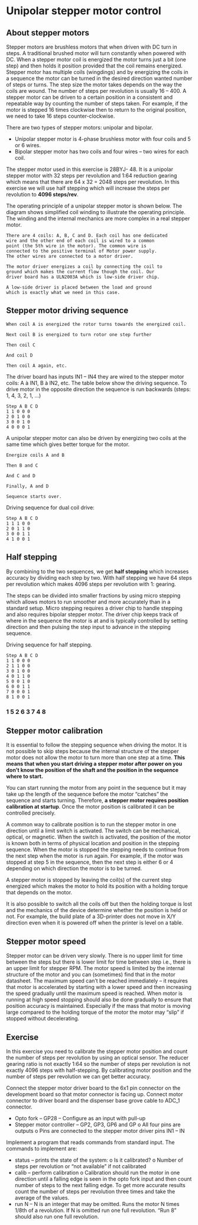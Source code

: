 # Unipolar	stepper	motor	control

## About	stepper	motors

Stepper motors are brushless motors that when driven with DC turn in steps. A traditional brushed motor
will turn constantly when powered with DC. When a stepper motor coil is energized the motor turns just a
bit (one step) and then holds it position provided that the coil remains energized. Stepper motor has
multiple coils (wingdings) and by energizing the coils in a sequence the motor can be turned in the desired
direction wanted number of steps or turns. The step size the motor takes depends on the way the coils are
wound. The number of steps per revolution is usually 16 – 400. A stepper motor can be driven to a certain
position in a consistent and repeatable way by counting the number of steps taken. For example, if the
motor is stepped 16 times clockwise then to return to the original position, we need to take 16 steps
counter-clockwise.

There are two types of stepper motors: unipolar and bipolar.

- Unipolar stepper motor is 4-phase brushless motor with four coils and 5 or 6 wires.
- Bipolar stepper motor has two coils and four wires – two wires for each coil.

The stepper motor used in this exercise is 28BYJ- 48. It is a unipolar stepper motor with 32 steps per
revolution and 1:64 reduction gearing which means that there are 64 x 32 = 2048 steps per revolution. In
this exercise we will use half stepping which will increase the steps per revolution to **4096 steps/rev**.

The operating principle of a unipolar stepper motor is shown below. The diagram shows simplified coil
winding to illustrate the operating principle. The winding and the internal mechanics are more complex in a
real stepper motor.

```
There are 4 coils: A, B, C and D. Each coil has one dedicated
wire and the other end of each coil is wired to a common
point (the 5th wire in the motor). The common wire is
connected to the positive terminal of Motor power supply.
The other wires are connected to a motor driver.
```
```
The motor driver energizes a coil by connecting the coil to
ground which makes the current flow though the coil. Our
driver board has a ULN2003A which is low-side driver chip.
```
```
A low-side driver is placed between the load and ground
which is exactly what we need in this case.
```

## Stepper	motor	driving	sequence

```
When coil A is energized the rotor turns towards the energized coil.
```
```
Next coil B is energized to turn rotor one step further
```
```
Then coil C
```
```
And coil D
```
```
Then coil A again, etc.
```
The driver board has inputs IN1 – IN4 they are wired to the stepper motor coils: A à IN1, B à IN2, etc. The
table below show the driving sequence. To drive motor in the opposite direction the sequence is run
backwards (steps: 1, 4, 3, 2, 1, ...)

```
Step A B C D
1 1 0 0 0
2 0 1 0 0
3 0 0 1 0
4 0 0 0 1
```

A unipolar stepper motor can also be driven by energizing two coils at the same time which gives better
torque for the motor.

```
Energize coils A and B
```
```
Then B and C
```
```
And C and D
```
```
Finally, A and D
```
```
Sequence starts over.
```
Driving sequence for dual coil drive:

```
Step A B C D
1 1 1 0 0
2 0 1 1 0
3 0 0 1 1
4 1 0 0 1
```
## Half	stepping

By combining to the two sequences, we get **half stepping** which increases accuracy by dividing each step by
two. With half stepping we have 64 steps per revolution which makes 4096 steps per revolution with 1:
gearing.

The steps can be divided into smaller fractions by using micro stepping which allows motors to run
smoother and more accurately than in a standard setup. Micro stepping requires a driver chip to handle
stepping and also requires bipolar stepper motor. The driver chip keeps track of where in the sequence the
motor is at and is typically controlled by setting direction and then pulsing the step input to advance in the
stepping sequence.


Driving sequence for half stepping.

```
Step A B C D
1 1 0 0 0
2 1 1 0 0
3 0 1 0 0
4 0 1 1 0
5 0 0 1 0
6 0 0 1 1
7 0 0 0 1
8 1 0 0 1
```
### 1 5 2 6 3 7 4 8

## Stepper	motor	calibration

It is essential to follow the stepping sequence when driving the motor. It is not possible to skip steps
because the internal structure of the stepper motor does not allow the motor to turn more than one step
at a time. **This means that when you start driving a stepper motor after power on you don’t know the
position of the shaft and the position in the sequence where to start.**

You can start running the motor from any point in the sequence but it may take up the length of the
sequence before the motor “catches” the sequence and starts turning. Therefore, **a stepper motor requires
position calibration at startup**. Once the motor position is calibrated it can be controlled precisely.

A common way to calibrate position is to run the stepper motor in one direction until a limit switch is
activated. The switch can be mechanical, optical, or magnetic. When the switch is activated, the position of
the motor is known both in terms of physical location and position in the stepping sequence. When the
motor is stopped the stepping needs to continue from the next step when the motor is run again. For
example, if the motor was stopped at step 5 in the sequence, then the next step is either 6 or 4 depending
on which direction the motor is to be turned.

A stepper motor is stopped by leaving the coil(s) of the current step energized which makes the motor to
hold its position with a holding torque that depends on the motor.


It is also possible to switch all the coils off but then the holding torque is lost and the mechanics of the
device determine whether the position is held or not. For example, the build plate of a 3D-printer does not
move in X/Y direction even when it is powered off when the printer is level on a table.

## Stepper	motor	speed

Stepper motor can be driven very slowly. There is no upper limit for time between the steps but there is
lower limit for time between step i.e., there is an upper limit for stepper RPM. The motor speed is limited
by the internal structure of the motor and you can (sometimes) find that in the motor datasheet. The
maximum speed can’t be reached immediately – it requires that motor is accelerated by starting with a
lower speed and then increasing the speed gradually until the maximum speed is reached. When motor is
running at high speed stopping should also be done gradually to ensure that position accuracy is
maintained. Especially if the mass that motor is moving large compared to the holding torque of the motor
the motor may “slip” if stopped without decelerating.

## Exercise	

In this exercise you need to calibrate the stepper motor position and count the number of steps per
revolution by using an optical sensor. The reducer gearing ratio is not exactly 1:64 so the number of steps
per revolution is not exactly 4096 steps with half-stepping. By calibrating motor position and the number of
steps per revolution we can get better accuracy.

Connect the stepper motor driver board to the 6x1 pin connector on the development board so that motor
connector is facing up. Connect motor connector to driver board and the dispenser base grove cable to
ADC_1 connector.

- Opto fork – GP28 – Configure as an input with pull-up
- Stepper motor controller – GP2, GP3, GP6 and GP
    o All four pins are outputs
    o Pins are connected to the stepper motor driver pins IN1 – IN

Implement a program that reads commands from standard input. The commands to implement are:

- status – prints the state of the system:
    o Is it calibrated?
    o Number of steps per revolution or “not available” if not calibrated
- calib – perform calibration
    o Calibration should run the motor in one direction until a falling edge is seen in the opto fork
       input and then count number of steps to the next falling edge. To get more accurate results
       count the number of steps per revolution three times and take the average of the values.
- run N – N is an integer that may be omitted. Runs the motor N times 1/8th of a revolution. If N is
    omitted run one full revolution. “Run 8” should also run one full revolution.


